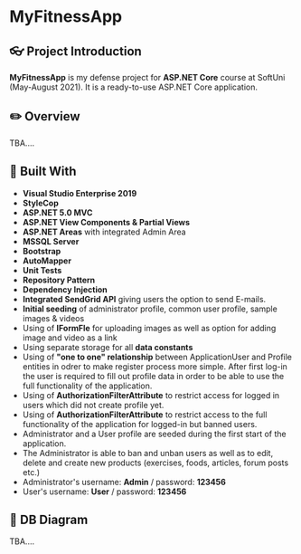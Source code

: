 # MyFitnessApp

## :eyeglasses: Project Introduction

**MyFitnessApp** is my defense project for **ASP.NET Core** course at SoftUni (May-August 2021). It is a ready-to-use ASP.NET Core application.

## :pencil2: Overview
TBA....

## :hammer: Built With
- **Visual Studio Enterprise 2019**
- **StyleCop**
- **ASP.NET 5.0 MVC**
- **ASP.NET View Components & Partial Views**
- **ASP.NET Areas** with integrated Admin Area
- **MSSQL Server**
- **Bootstrap**
- **AutoMapper**
- **Unit Tests**
- **Repository Pattern**
- **Dependency Injection**
- **Integrated SendGrid API** giving users the option to send E-mails.
- **Initial seeding** of administrator profile, common user profile, sample images & videos
- Using of **IFormFle** for uploading images as well as option for adding image and video as a link
- Using separate storage for all **data constants**
- Using of **"one to one" relationship** between ApplicationUser and Profile entities in odrer to make register process more simple. After first log-in the user is required to fill out profile data in order to be able to use the full functionality of the application.
- Using of **AuthorizationFilterAttribute** to restrict access for logged in users which did not create profile yet.
- Using of **AuthorizationFilterAttribute** to restrict access to the full functionality of the application for logged-in but banned users.
- Administrator and a User profile are seeded during the first start of the application.
- The Administrator is able to ban and unban users as well as to edit, delete and create new products (exercises, foods, articles, forum posts etc.)
- Administrator's username: **Admin** / password: **123456**
- User's username: **User** / password: **123456**
## :wrench: DB Diagram
TBA....
